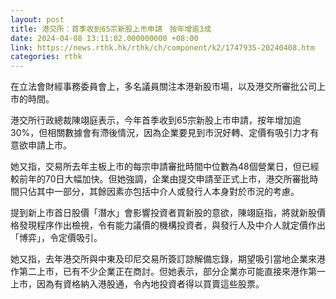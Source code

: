 ```yaml
---
layout: post
title: 港交所：首季收到65宗新股上市申請　按年增逾3成
date: 2024-04-08 13:11:02.000000000 +08:00
link: https://news.rthk.hk/rthk/ch/component/k2/1747935-20240408.htm
categories: rthk
---
```


在立法會財經事務委員會上，多名議員關注本港新股市場，以及港交所審批公司上市的時間。

港交所行政總裁陳翊庭表示，今年首季收到65宗新股上市申請，按年增加逾30%，但相關數據會有滯後情況，因為企業要見到市況好轉、定價有吸引力才有意欲申請上市。

她又指，交易所去年主板上市的每宗申請審批時間中位數為48個營業日，但已經較前年的70日大幅加快。但她強調，企業由提交申請至正式上市，港交所審批時間只佔其中一部分，其餘因素亦包括中介人或發行人本身對於市況的考慮。

提到新上市首日股價「潛水」會影響投資者買新股的意欲，陳翊庭指，將就新股價格發現程序作出檢視，令有能力議價的機構投資者，與發行人及中介人就定價作出「博弈」，令定價吸引。

她又指，去年港交所與中東及印尼交易所簽訂諒解備忘錄，期望吸引當地企業來港作第二上市，已有不少企業正在商討。但她表示，部分企業亦可能直接來港作第一上市，因為有資格納入港股通，令內地投資者得以買賣這些股票。

